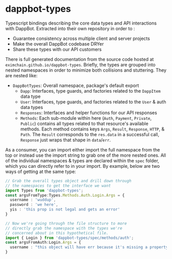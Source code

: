 # dappbot-types

Typescript bindings describing the core data types and API interactions with DappBot.  Extracted into their own repository in order to :

- Guarantee consistency across multiple client and server projects
- Make the overall DappBot codebase DRYer
- Share these types with our API customers

There is full generated documentation from the source code hosted at `eximchain.github.io/dappbot-types`.  Briefly, the types are grouped into nested namespaces in order to minimize both collisions and stuttering. They are nested like:

- `DappBotTypes`: Overall namespace, package's default export
  - `Dapp`: Interfaces, type guards, and factories related to the `DappItem` data type
  - `User`:  Interfaces, type guards, and factories related to the `User` & auth data types
  - `Responses`: Interfaces and helper functions for our API responses
  - `Methods`: Each sub-module within here (`Auth`, `Payment`, `Private`, `Public`) contains all types related to that resource's available methods.  Each method contains keys `Args`, `Result`, `Response`, `HTTP`, & `Path`.  The `Result` corresponds to the `res.data` in a successful call, `Response` just wraps that shape in `data`/`err`.

As a consumer, you can import either import the full namespace from the top or instead use the import string to grab one of the more nested ones.  All of the individual namespaces & types are declared within the `spec` folder, which you can directly refer to in your import.  By example, below are two ways of getting at the same type:

```typescript
// Grab the overall types object and drill down through
// the namespaces to get the interface we want
import Types from 'dappbot-types';
const argsFromType:Types.Methods.Auth.Login.Args = {
  username : 'wuddup',
  password : 'we here',
  yis : 'this prop is not legal and gets an error'
}

// Now we're going through the file structure to more
// directly grab the namespace with the types we're
// concerned about in this hypothetical file.
import { Login } from 'dappbot-types/spec/methods/auth';
const argsFromAuth:Login.Args = {
  username : "this object will have err because it's missing a property"
}
```